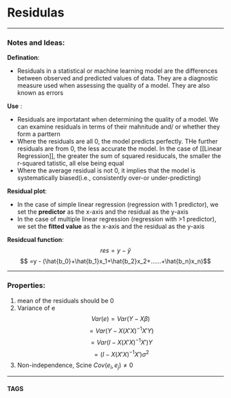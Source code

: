 # Residulas


---
### Notes and Ideas:

**Defination**:

- Residuals in a statistical or machine learning model are the differences between observed and predicted values of data. They are a diagnostic measure used when assessing the quality of a model. They are also known as errors 

**Use** :
- Residuals are importatant when determining the quality of a model. We can examine residuals in terms of their mahnitude and/ or whether they form a parttern
- Where the residuals are all 0, the model predicts perfectly. THe further residuals are from 0, the less accurate the model. In the case of [[Linear Regression]], the greater the sum of squared residucals, the smaller the r-squared tatistic, all else being equal
- Where the average residual is not 0, it implies that the model is systematically biased(i.e., consistently over-or under-predicting)

**Residual plot**:
-   In the case of simple linear regression (regression with 1 predictor), we set the **predictor** as the x-axis and the residual as the y-axis
-   In the case of multiple linear regression (regression with >1 predictor), we set the **fitted value** as the x-axis and the residual as the y-axis


**Residcual function**:
$$res = y-\hat{y}$$
$$ =y - (\hat{b_0}+\hat{b_1}x_1+\hat{b_2}x_2+......+\hat{b_n}x_n)$$



---

### Properties:
1. mean of the residuals should be 0
2. Variance of e $$Var(e) = Var(Y-X\beta)$$ $$=Var(Y-X(X'X)^{-1}X'Y)$$ $$=Var(I-X(X'X)^{-1}X')Y$$ $$= (I-X(X'X)^{-1}X')\sigma^2$$
3. Non-independence, Scine $Cov(e_{i},e_{j})\ne 0$

---
#### TAGS